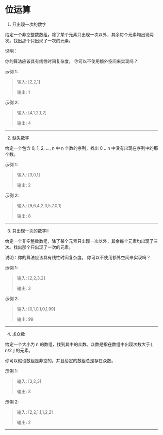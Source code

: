 # 位运算

1. 只出现一次的数字

给定一个非空整数数组，除了某个元素只出现一次以外，其余每个元素均出现两次。找出那个只出现了一次的元素。

说明：

你的算法应该具有线性时间复杂度。 你可以不使用额外空间来实现吗？

示例 1:

>  输入: [2,2,1]
> 
>  输出: 1

示例 2:

> 输入: [4,1,2,1,2]
> 
> 输出: 4

---

2. 缺失数字

给定一个包含 0, 1, 2, ..., n 中 n 个数的序列，找出 0 .. n 中没有出现在序列中的那个数。

示例 1:

> 输入: [3,0,1]
> 
> 输出: 2

示例 2:

> 输入: [9,6,4,2,3,5,7,0,1]
> 
> 输出: 8

---

3. 只出现一次的数字II

给定一个非空整数数组，除了某个元素只出现一次以外，其余每个元素均出现了三次。找出那个只出现了一次的元素。

说明：你的算法应该具有线性时间复杂度。 你可以不使用额外空间来实现吗？

示例 1:

> 输入: [2,2,3,2]
> 
> 输出: 3

示例 2:

> 输入: [0,1,0,1,0,1,99]
> 
> 输出: 99

---

4. 求众数

给定一个大小为 n 的数组，找到其中的众数。众数是指在数组中出现次数大于 ⌊ n/2 ⌋ 的元素。

你可以假设数组是非空的，并且给定的数组总是存在众数。

示例 1:

> 输入: [3,2,3]
> 
> 输出: 3

示例 2:

> 输入: [2,2,1,1,1,2,2]
> 
> 输出: 2

---
